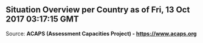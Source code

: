 ## Situation Overview per Country as of Fri, 13 Oct 2017 03:17:15 GMT

Source: **ACAPS (Assessment Capacities Project) - https://www.acaps.org**